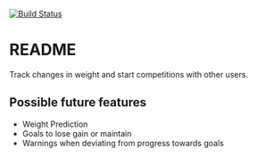 [![Build Status](https://travis-ci.org/c1505/lose-gain-maintain.svg?branch=master)](https://travis-ci.org/c1505/lose-gain-maintain)
# README
Track changes in weight and start competitions with other users.  

## Possible future features
* Weight Prediction
* Goals to lose gain or maintain
* Warnings when deviating from progress towards goals